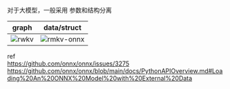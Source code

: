 
对于大模型，一般采用 参数和结构分离  

|graph| data/struct|  
|---|---|  
| ![rwkv](https://github.com/lix19937/llm-deploy/assets/38753233/082bab2d-57f2-4453-8e8c-8f609e8e15c6) |![rmkv-onnx](https://github.com/lix19937/llm-deploy/assets/38753233/cba5eb42-c875-4ded-9eac-a1f185ffd603)|  

ref   
https://github.com/onnx/onnx/issues/3275   
https://github.com/onnx/onnx/blob/main/docs/PythonAPIOverview.md#Loading%20An%20ONNX%20Model%20with%20External%20Data    
